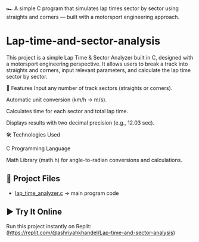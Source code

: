 🏎️ A simple C program that simulates lap times sector by sector using straights and corners — built with a motorsport engineering approach.
# Lap-time-and-sector-analysis
This project is a simple Lap Time & Sector Analyzer built in C, designed with a motorsport engineering perspective. It allows users to break a track into straights and corners, input relevant parameters, and calculate the lap time sector by sector. 

🚀 Features
Input any number of track sectors (straights or corners).

Automatic unit conversion (km/h → m/s).

Calculates time for each sector and total lap time.

Displays results with two decimal precision (e.g., 12.03 sec).

🛠️ Technologies Used

C Programming Language

Math Library (math.h) for angle-to-radian conversions and calculations.
## 📂 Project Files
- [lap_time_analyzer.c](lap_time_analyzer.c) → main program code
## ▶️ Try It Online
Run this project instantly on Replit:(https://replit.com/@ashriyahkhandel/Lap-time-and-sector-analysis)
